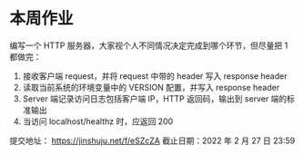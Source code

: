 # 本周作业

编写一个 HTTP 服务器，大家视个人不同情况决定完成到哪个环节，但尽量把 1 都做完：

1. 接收客户端 request，并将 request 中带的 header 写入 response header
2. 读取当前系统的环境变量中的 VERSION 配置，并写入 response header
3. Server 端记录访问日志包括客户端 IP，HTTP 返回码，输出到 server 端的标准输出
4. 当访问 localhost/healthz 时，应返回 200

提交地址： https://jinshuju.net/f/eSZcZA
截止日期：2022 年 2 月 27 日 23:59